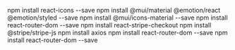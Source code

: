 
npm install react-icons --save
npm install @mui/material @emotion/react @emotion/styled --save
npm install @mui/icons-material --save
npm install react-router-dom --save
npm install react-stripe-checkout
npm install @stripe/stripe-js
npm install axios
npm install react-router-dom --save
npm install react-router-dom --save
